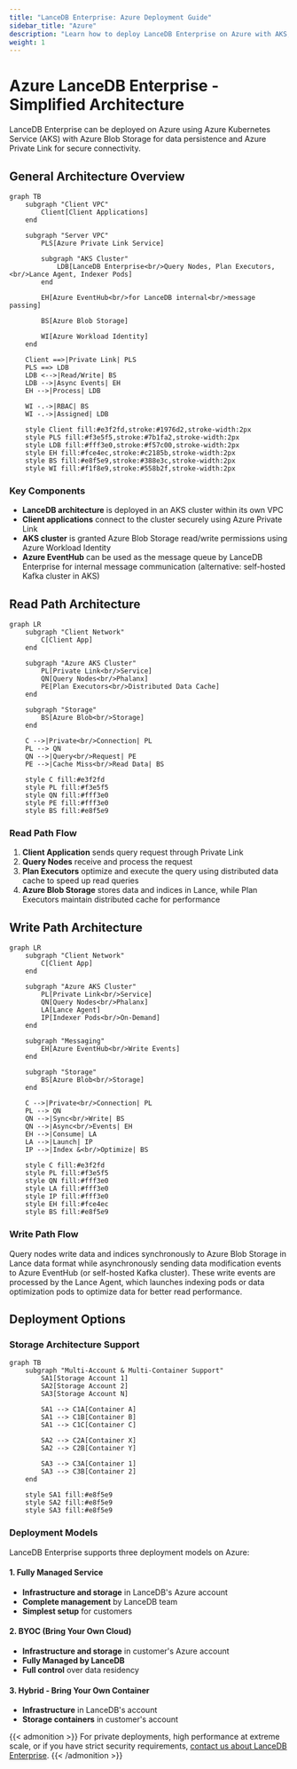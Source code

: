 ```yaml
---
title: "LanceDB Enterprise: Azure Deployment Guide"
sidebar_title: "Azure"
description: "Learn how to deploy LanceDB Enterprise on Azure with AKS, Private Link, and Blob Storage. Includes architecture diagrams and deployment options."
weight: 1
---
```


# Azure LanceDB Enterprise - Simplified Architecture

LanceDB Enterprise can be deployed on Azure using Azure Kubernetes Service (AKS) with Azure Blob Storage for data persistence and Azure Private Link for secure connectivity.

## General Architecture Overview

```mermaid
graph TB
    subgraph "Client VPC"
        Client[Client Applications]
    end
    
    subgraph "Server VPC"
        PLS[Azure Private Link Service]
        
        subgraph "AKS Cluster"
            LDB[LanceDB Enterprise<br/>Query Nodes, Plan Executors,<br/>Lance Agent, Indexer Pods]
        end
        
        EH[Azure EventHub<br/>for LanceDB internal<br/>message passing]
        
        BS[Azure Blob Storage]
        
        WI[Azure Workload Identity]
    end
    
    Client ==>|Private Link| PLS
    PLS ==> LDB
    LDB <-->|Read/Write| BS
    LDB -->|Async Events| EH
    EH -->|Process| LDB
    
    WI -.->|RBAC| BS
    WI -.->|Assigned| LDB
    
    style Client fill:#e3f2fd,stroke:#1976d2,stroke-width:2px
    style PLS fill:#f3e5f5,stroke:#7b1fa2,stroke-width:2px
    style LDB fill:#fff3e0,stroke:#f57c00,stroke-width:2px
    style EH fill:#fce4ec,stroke:#c2185b,stroke-width:2px
    style BS fill:#e8f5e9,stroke:#388e3c,stroke-width:2px
    style WI fill:#f1f8e9,stroke:#558b2f,stroke-width:2px
```

### Key Components

- **LanceDB architecture** is deployed in an AKS cluster within its own VPC
- **Client applications** connect to the cluster securely using Azure Private Link
- **AKS cluster** is granted Azure Blob Storage read/write permissions using Azure Workload Identity
- **Azure EventHub** can be used as the message queue by LanceDB Enterprise for internal message communication (alternative: self-hosted Kafka cluster in AKS)

## Read Path Architecture

```mermaid
graph LR
    subgraph "Client Network"
        C[Client App]
    end
    
    subgraph "Azure AKS Cluster"
        PL[Private Link<br/>Service]
        QN[Query Nodes<br/>Phalanx]
        PE[Plan Executors<br/>Distributed Data Cache]
    end
    
    subgraph "Storage"
        BS[Azure Blob<br/>Storage]
    end
    
    C -->|Private<br/>Connection| PL
    PL --> QN
    QN -->|Query<br/>Request| PE
    PE -->|Cache Miss<br/>Read Data| BS
    
    style C fill:#e3f2fd
    style PL fill:#f3e5f5
    style QN fill:#fff3e0
    style PE fill:#fff3e0
    style BS fill:#e8f5e9
```

### Read Path Flow

1. **Client Application** sends query request through Private Link
2. **Query Nodes** receive and process the request
3. **Plan Executors** optimize and execute the query using distributed data cache to speed up read queries
4. **Azure Blob Storage** stores data and indices in Lance, while Plan Executors maintain distributed cache for performance

## Write Path Architecture

```mermaid
graph LR
    subgraph "Client Network"
        C[Client App]
    end
    
    subgraph "Azure AKS Cluster"
        PL[Private Link<br/>Service]
        QN[Query Nodes<br/>Phalanx]
        LA[Lance Agent]
        IP[Indexer Pods<br/>On-Demand]
    end
    
    subgraph "Messaging"
        EH[Azure EventHub<br/>Write Events]
    end
    
    subgraph "Storage"
        BS[Azure Blob<br/>Storage]
    end
    
    C -->|Private<br/>Connection| PL
    PL --> QN
    QN -->|Sync<br/>Write| BS
    QN -->|Async<br/>Events| EH
    EH -->|Consume| LA
    LA -->|Launch| IP
    IP -->|Index &<br/>Optimize| BS
    
    style C fill:#e3f2fd
    style PL fill:#f3e5f5
    style QN fill:#fff3e0
    style LA fill:#fff3e0
    style IP fill:#fff3e0
    style EH fill:#fce4ec
    style BS fill:#e8f5e9
```

### Write Path Flow

Query nodes write data and indices synchronously to Azure Blob Storage in Lance data format while asynchronously sending data modification events to Azure EventHub (or self-hosted Kafka cluster). These write events are processed by the Lance Agent, which launches indexing pods or data optimization pods to optimize data for better read performance.

## Deployment Options

### Storage Architecture Support

```mermaid
graph TB
    subgraph "Multi-Account & Multi-Container Support"
        SA1[Storage Account 1]
        SA2[Storage Account 2]
        SA3[Storage Account N]
        
        SA1 --> C1A[Container A]
        SA1 --> C1B[Container B]
        SA1 --> C1C[Container C]
        
        SA2 --> C2A[Container X]
        SA2 --> C2B[Container Y]
        
        SA3 --> C3A[Container 1]
        SA3 --> C3B[Container 2]
    end
    
    style SA1 fill:#e8f5e9
    style SA2 fill:#e8f5e9
    style SA3 fill:#e8f5e9
```

### Deployment Models

LanceDB Enterprise supports three deployment models on Azure:

#### 1. Fully Managed Service
- **Infrastructure and storage** in LanceDB's Azure account
- **Complete management** by LanceDB team
- **Simplest setup** for customers

#### 2. BYOC (Bring Your Own Cloud)
- **Infrastructure and storage** in customer's Azure account
- **Fully Managed by LanceDB** 
- **Full control** over data residency

#### 3. Hybrid - Bring Your Own Container
- **Infrastructure** in LanceDB's account
- **Storage containers** in customer's account


{{< admonition >}}
For private deployments, high performance at extreme scale, or if you have strict security requirements, [contact us about LanceDB Enterprise](mailto:contact@lancedb.com).
{{< /admonition >}}